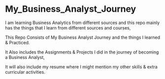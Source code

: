 # My_Business_Analyst_Journey

I am learning Business Analytics from different sources and this repo mainly has the things that I learn from different sources and courses,

This Repo Consists of My Business Analyst Journey and the things I learned & Practiced.

It Also includes the Assignments & Projects I did in the journey of becoming a Business Analyst,

It will also include my resume where I might mention my other skills & extra curricular activities.
